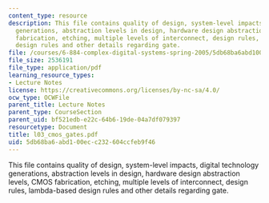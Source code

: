 ```yaml
---
content_type: resource
description: This file contains quality of design, system-level impacts, digital technology
  generations, abstraction levels in design, hardware design abstraction levels, CMOS
  fabrication, etching, multiple levels of interconnect, design rules, lambda-based
  design rules and other details regarding gate.
file: /courses/6-884-complex-digital-systems-spring-2005/5db68ba6abd100ecc232604ccfeb9f46_l03_cmos_gates.pdf
file_size: 2536191
file_type: application/pdf
learning_resource_types:
- Lecture Notes
license: https://creativecommons.org/licenses/by-nc-sa/4.0/
ocw_type: OCWFile
parent_title: Lecture Notes
parent_type: CourseSection
parent_uid: bf521edb-e22c-64b6-19de-04a7df079397
resourcetype: Document
title: l03_cmos_gates.pdf
uid: 5db68ba6-abd1-00ec-c232-604ccfeb9f46
---
```

This file contains quality of design, system-level impacts, digital technology generations, abstraction levels in design, hardware design abstraction levels, CMOS fabrication, etching, multiple levels of interconnect, design rules, lambda-based design rules and other details regarding gate.